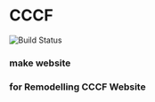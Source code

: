 # CCCF
![Build Status](https://github.com/CCCF-Interns/CCCF-Website/actions/workflows/ci.yml/badge.svg)

### make website
### for Remodelling CCCF Website
